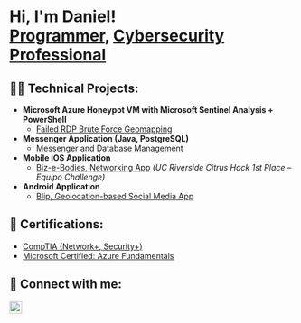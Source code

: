 <h1>Hi, I'm Daniel! <br/><a href="https://github.com/dcuza001">Programmer</a>, <a href="https://www.linkedin.com/in/daniel-cuza">Cybersecurity Professional</a>

<h2>👨‍💻 Technical Projects:</h2>

- <b>Microsoft Azure Honeypot VM with Microsoft Sentinel Analysis + PowerShell</b>
  - [Failed RDP Brute Force Geomapping](https://github.com/dcuza001/Azure-Sentinel-Geolocation-Lab)
- <b>Messenger Application (Java, PostgreSQL)</b>
  - [Messenger and Database Management](https://github.com/dcuza001/Database-Management)
- <b>Mobile iOS Application</b>
  - [Biz-e-Bodies, Networking App](http://devpost.com/software/biz-e-bodies) <i>(UC Riverside Citrus Hack 1st Place – Equipo Challenge)</i>
- <b>Android Application</b>
  - [Blip, Geolocation-based Social Media App](https://github.com/dcuza001/Blip-Android)

<h2>📄 Certifications:</h2>

- [CompTIA (Network+, Security+)](https://www.credly.com/users/daniel-cuza)
- [Microsoft Certified: Azure Fundamentals](https://learn.microsoft.com/api/credentials/share/en-us/DanielCuza-1950/E10B51C507DCCC9A?sharingId=7EE305D0DB2BBEE)



<h2> 🤳 Connect with me:</h2>


[<img align="left" alt="DanielCuza | LinkedIn" width="22px" src="https://cdn.jsdelivr.net/npm/simple-icons@v3/icons/linkedin.svg" />][linkedin]

[linkedin]: https://www.linkedin.com/in/daniel-cuza

<!--


Here are some ideas to get you started:

- 🔭 I’m currently working on ...
- 🌱 I’m currently learning ...
- 👯 I’m looking to collaborate on ...
- 🤔 I’m looking for help with ...
- 💬 Ask me about ...
- 📫 How to reach me: ...
- 😄 Pronouns: ...
- ⚡ Fun fact: ...
-->
